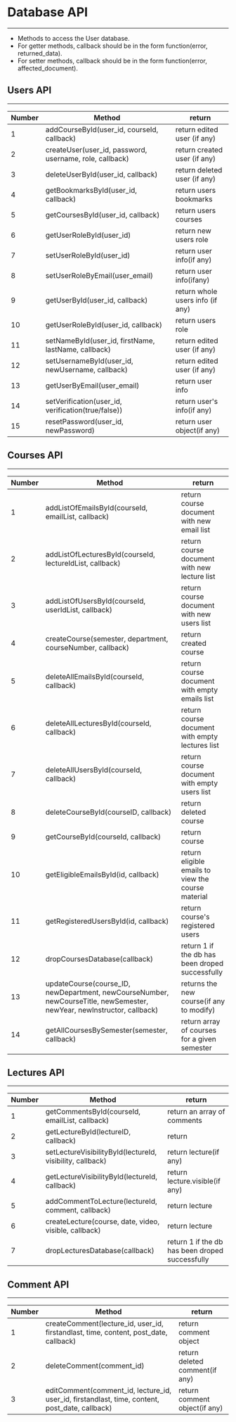 # Database API
--------

* Methods to access the User database.
* For getter methods, callback should be in the form function(error, returned_data).
* For setter methods, callback should be in the form function(error, affected_document).

## Users API
---

|Number|	Method							|  return              |
|-------|-------------------------|-----------------------------------|
|1|addCourseById(user_id, courseId, callback) | return edited user (if any)|
|2|createUser(user_id, password, username, role, callback) | return created user (if any)|
|3|deleteUserById(user_id, callback) | return deleted user (if any)|
|4|getBookmarksById(user_id, callback) | return users bookmarks|
|5|getCoursesById(user_id, callback) | return users courses|
|6|getUserRoleById(user_id)| return new users role|
|7|setUserRoleById(user_id)| return user info(if any)|
|8|setUserRoleByEmail(user_email)| return user info(ifany)|
|9|getUserById(user_id, callback) | return whole users info (if any)|
|10|getUserRoleById(user_id, callback) | return users role|
|11|setNameById(user_id, firstName, lastName, callback) | return edited user (if any)|
|12|setUsernameById(user_id, newUsername, callback) | return edited user (if any)|
|13|getUserByEmail(user_email)|return user info|
|14|setVerification(user_id, verification(true/false))| return user's info(if any)|
|15|resetPassword(user_id, newPassword)| return user object(if any)|




## Courses API
---

| Number|	Method										|  return              |
|----------------|--------------------------------|-----------------------------------|
|1|addListOfEmailsById(courseId, emailList, callback) | return course document with new email list |
|2|addListOfLecturesById(courseId, lectureIdList, callback) | return course document with new lecture list |
|3|addListOfUsersById(courseId, userIdList, callback) | return course document with new users list |
|4|createCourse(semester, department, courseNumber, callback) | return created course |
|5|deleteAllEmailsById(courseId, callback) | return course document with empty emails list |
|6|deleteAllLecturesById(courseId, callback) | return course document with empty lectures list |
|7|deleteAllUsersById(courseId, callback) | return course document with empty users list |
|8|deleteCourseById(courseID, callback) | return deleted course |
|9|getCourseById(courseId, callback) | return course |
|10|getEligibleEmailsById(id, callback) | return eligible emails to view the course material|
|11|getRegisteredUsersById(id, callback) | return course's registered users |
|12|dropCoursesDatabase(callback)| return 1 if the db has been droped successfully|
|13|updateCourse(course_ID, newDepartment, newCourseNumber, newCourseTitle, newSemester, newYear, newInstructor, callback)| returns the new course(if any to modify)|
|14|getAllCoursesBySemester(semester, callback)| return array of courses for a given semester|


## Lectures API
---


|Number|Method|return|
|---------|-------------------|-----------|
|1|getCommentsById(courseId, emailList, callback)| return an array of comments|
|2|getLectureById(lectureID, callback)|return |
|3|setLectureVisibilityById(lectureId, visibility, callback)| return lecture(if any)|
|4|getLectureVisibilityById(lectureId, callback)| return lecture.visible(if any)|
|5|addCommentToLecture(lectureId, comment, callback)|return lecture|
|6|createLecture(course, date, video, visible, callback)| return lecture|
|7|dropLecturesDatabase(callback)| return 1 if the db has been droped successfully|


## Comment API
---

|Number|Method|return|
|---------|-------------------|-----------|
|1|createComment(lecture_id, user_id, firstandlast, time, content, post_date, callback)| return comment object|
|2|deleteComment(comment_id)| return deleted comment(if any)|
|3| editComment(comment_id, lecture_id, user_id, firstandlast, time, content, post_date, callback) | return comment object(if any)|